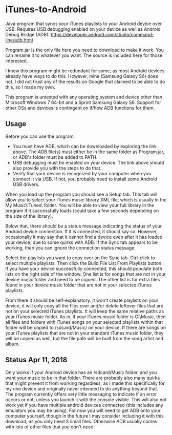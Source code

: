 # iTunes-to-Android
Java program that syncs your iTunes playlists to your Android device over USB. Requires USB debugging enabled on your device as well as Android Debug Bridge (ADB): https://developer.android.com/studio/command-line/adb.html

Program.jar is the only file here you need to download to make it work. You can rename it to whatever you want. The source is included here for those interested.

I know this program might be redundant for some, as most Android devices already have ways to do this. However, mine (Samsung Galaxy S6) does not. I did not trust any of the results on Google that claimed to be able to do this, so I made my own.

This program is untested with any operating system and device other than Microsoft Windows 7 64-bit and a Sprint Samsung Galaxy S6. Support for other OSs and devices is contingent on if/how ADB functions for them.

## Usage
Before you can use the program:
* You must have ADB, which can be downloaded by exploring the link above. The ADB file(s) must either be in the same folder as Program.jar, or ADB's folder must be added to PATH.
* USB debugging must be enabled on your device. The link above should also provide you with the steps to do that.
* Verify that your device is recognized by your computer when you connect it via USB. If not, you probably need to install some Android USB drivers.

When you load up the program you should see a Setup tab. This tab will allow you to select your iTunes music library XML file, which is usually in the My Music\iTunes\ folder. You will be able to view your full library in the program if it successfully loads (could take a few seconds depending on the size of the library).

Below that, there should be a status message indicating the status of your Android device connection. If it is connected, it should say so. However, occasionally it may say that it cannot find a device even after it has loaded your device, due to some quirks with ADB. If the Sync tab appears to be working, then you can ignore the connection status message.

Select the playlists you want to copy over on the Sync tab. Ctrl-click to select multiple playlists. Then click the Build File List From Playlists button. If you have your device successfully connected, this should populate both lists on the right side of the window. One list is for songs that are not in your device music folder and need to be copied. The other list is for extra files found in your device music folder that are not in your selected iTunes playlists.

From there it should be self-explanatory. It won't create playlists on your device, it will only copy all the files over and/or delete leftover files that are not on your selected iTunes playlists. It will keep the same relative paths as your iTunes music folder. As in, if your iTunes music folder is G:\Music\, then all files and folders with iTunes songs on your selected playlists within that folder will be copied to /sdcard/Music/ on your device. If there are songs on your iTunes playlists that are not in your standard iTunes music folder, they will be copied as well, but the file path will be built from the song artist and album.

## Status Apr 11, 2018
Only works if your Android device has an /sdcard/Music folder, and you want your music to be in that folder. There are probably also many quirks that might prevent it from working regardless, as I made this specifically for my one device and originally never intended to do anything beyond that. The program currently offers very little messaging to indicate if an error occurs or not, unless you launch it with the console visible. This will also not work yet if you have multiple android devices connected (this includes any emulators you may be using). For now you will need to get ADB onto your computer yourself, though in the future I may consider including it with this download, as you only need 3 small files. Otherwise ADB usually comes with lots of other files that you don't need.